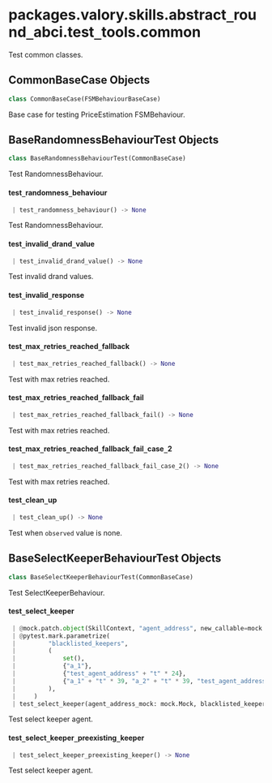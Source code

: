<a name="packages.valory.skills.abstract_round_abci.test_tools.common"></a>
# packages.valory.skills.abstract`_`round`_`abci.test`_`tools.common

Test common classes.

<a name="packages.valory.skills.abstract_round_abci.test_tools.common.CommonBaseCase"></a>
## CommonBaseCase Objects

```python
class CommonBaseCase(FSMBehaviourBaseCase)
```

Base case for testing PriceEstimation FSMBehaviour.

<a name="packages.valory.skills.abstract_round_abci.test_tools.common.BaseRandomnessBehaviourTest"></a>
## BaseRandomnessBehaviourTest Objects

```python
class BaseRandomnessBehaviourTest(CommonBaseCase)
```

Test RandomnessBehaviour.

<a name="packages.valory.skills.abstract_round_abci.test_tools.common.BaseRandomnessBehaviourTest.test_randomness_behaviour"></a>
#### test`_`randomness`_`behaviour

```python
 | test_randomness_behaviour() -> None
```

Test RandomnessBehaviour.

<a name="packages.valory.skills.abstract_round_abci.test_tools.common.BaseRandomnessBehaviourTest.test_invalid_drand_value"></a>
#### test`_`invalid`_`drand`_`value

```python
 | test_invalid_drand_value() -> None
```

Test invalid drand values.

<a name="packages.valory.skills.abstract_round_abci.test_tools.common.BaseRandomnessBehaviourTest.test_invalid_response"></a>
#### test`_`invalid`_`response

```python
 | test_invalid_response() -> None
```

Test invalid json response.

<a name="packages.valory.skills.abstract_round_abci.test_tools.common.BaseRandomnessBehaviourTest.test_max_retries_reached_fallback"></a>
#### test`_`max`_`retries`_`reached`_`fallback

```python
 | test_max_retries_reached_fallback() -> None
```

Test with max retries reached.

<a name="packages.valory.skills.abstract_round_abci.test_tools.common.BaseRandomnessBehaviourTest.test_max_retries_reached_fallback_fail"></a>
#### test`_`max`_`retries`_`reached`_`fallback`_`fail

```python
 | test_max_retries_reached_fallback_fail() -> None
```

Test with max retries reached.

<a name="packages.valory.skills.abstract_round_abci.test_tools.common.BaseRandomnessBehaviourTest.test_max_retries_reached_fallback_fail_case_2"></a>
#### test`_`max`_`retries`_`reached`_`fallback`_`fail`_`case`_`2

```python
 | test_max_retries_reached_fallback_fail_case_2() -> None
```

Test with max retries reached.

<a name="packages.valory.skills.abstract_round_abci.test_tools.common.BaseRandomnessBehaviourTest.test_clean_up"></a>
#### test`_`clean`_`up

```python
 | test_clean_up() -> None
```

Test when `observed` value is none.

<a name="packages.valory.skills.abstract_round_abci.test_tools.common.BaseSelectKeeperBehaviourTest"></a>
## BaseSelectKeeperBehaviourTest Objects

```python
class BaseSelectKeeperBehaviourTest(CommonBaseCase)
```

Test SelectKeeperBehaviour.

<a name="packages.valory.skills.abstract_round_abci.test_tools.common.BaseSelectKeeperBehaviourTest.test_select_keeper"></a>
#### test`_`select`_`keeper

```python
 | @mock.patch.object(SkillContext, "agent_address", new_callable=mock.PropertyMock)
 | @pytest.mark.parametrize(
 |         "blacklisted_keepers",
 |         (
 |             set(),
 |             {"a_1"},
 |             {"test_agent_address" + "t" * 24},
 |             {"a_1" + "t" * 39, "a_2" + "t" * 39, "test_agent_address" + "t" * 24},
 |         ),
 |     )
 | test_select_keeper(agent_address_mock: mock.Mock, blacklisted_keepers: Set[str]) -> None
```

Test select keeper agent.

<a name="packages.valory.skills.abstract_round_abci.test_tools.common.BaseSelectKeeperBehaviourTest.test_select_keeper_preexisting_keeper"></a>
#### test`_`select`_`keeper`_`preexisting`_`keeper

```python
 | test_select_keeper_preexisting_keeper() -> None
```

Test select keeper agent.

